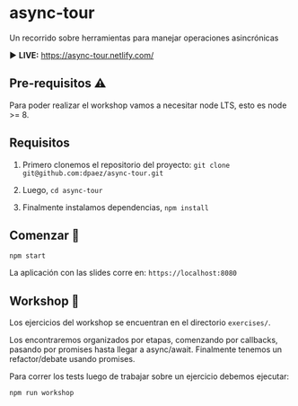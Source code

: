 # async-tour
Un recorrido sobre herramientas para manejar operaciones asincrónicas

:arrow_forward: **LIVE:** https://async-tour.netlify.com/

## Pre-requisitos :warning:

Para poder realizar el workshop vamos a necesitar node LTS, esto es node >= 8.

## Requisitos

1. Primero clonemos el repositorio del proyecto:
`git clone git@github.com:dpaez/async-tour.git`

2. Luego, `cd async-tour`

3. Finalmente instalamos dependencias, `npm install` 

## Comenzar :steam_locomotive:

`npm start`

La aplicación con las slides corre en: `https://localhost:8080`

## Workshop :mountain_railway:

Los ejercicios del workshop se encuentran en el directorio `exercises/`.

Los encontraremos organizados por etapas, comenzando por callbacks, pasando por promises hasta llegar a async/await. Finalmente tenemos un refactor/debate usando promises.

Para correr los tests luego de trabajar sobre un ejercicio debemos ejecutar:

`npm run workshop`


